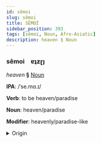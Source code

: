 ```yaml
---
id: sêmoi
slug: sêmoi
title: SÊMOİ
sidebar_position: 393
tags: [sêmoi, Noun, Afro-Asiatic]
description: heaven § Noun
---
```


### sêmoi&emsp;<span kind="abugida">ɐʇƶɽȷ</span>

*heaven* **§** [Noun](../../tags/Noun)

**IPA**: /ˈse.mɑ.ɪ/

**Verb**: to be heaven/paradise

**Noun**: heaven/paradise

**Modifier**: heavenly/paradise-like

<details>
    <summary>Origin</summary>
    Tigrinya ሰማይ sämay /semaɪ̯/<br/>
    <em>Afro-Asiatic Language Family</em>
</details>
